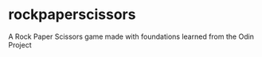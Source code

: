 # rockpaperscissors

A Rock Paper Scissors game made with foundations learned from the Odin Project
